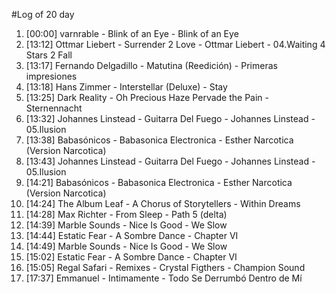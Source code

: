 #Log of 20 day

1. [00:00] varnrable - Blink of an Eye - Blink of an Eye
1. [13:12] Ottmar Liebert - Surrender 2 Love - Ottmar Liebert - 04.Waiting 4 Stars 2 Fall
1. [13:17] Fernando Delgadillo - Matutina (Reedición) - Primeras impresiones
1. [13:18] Hans Zimmer - Interstellar (Deluxe) - Stay
1. [13:25] Dark Reality - Oh Precious Haze Pervade the Pain - Sternennacht
1. [13:32] Johannes Linstead - Guitarra Del Fuego - Johannes Linstead - 05.Ilusion
1. [13:38] Babasónicos - Babasonica Electronica - Esther Narcotica (Version Narcotica)
1. [13:43] Johannes Linstead - Guitarra Del Fuego - Johannes Linstead - 05.Ilusion
1. [14:21] Babasónicos - Babasonica Electronica - Esther Narcotica (Version Narcotica)
1. [14:24] The Album Leaf - A Chorus of Storytellers - Within Dreams
1. [14:28] Max Richter - From Sleep - Path 5 (delta)
1. [14:39] Marble Sounds - Nice Is Good - We Slow
1. [14:44] Estatic Fear - A Sombre Dance - Chapter VI
1. [14:49] Marble Sounds - Nice Is Good - We Slow
1. [15:02] Estatic Fear - A Sombre Dance - Chapter VI
1. [15:05] Regal Safari - Remixes - Crystal Figthers - Champion Sound
1. [17:37] Emmanuel - Intimamente - Todo Se Derrumbó Dentro de Mí
